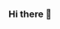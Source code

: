### Hi there 👋

<!--
**luzicorreia/luzicorreia** is  a ✨ _special_ ✨ repository because its `README.md` (this file) appears on your GitHub profile.

Here are some ideas to get you started:

- 🔭 I’m currently working on Systems Analyst
- 🌱 I’m currently learning low platform programming languages for professional growth
- 👯 I’m looking to collaborate in learning to teach less favored people
- 🤔 I’m looking for help with javascript learning
- 💬 Ask me about cobol language and personal financial organization
- 📫 How to reach me: Linkedin: https://www.linkedin.com/in/luzinete-correia-8537391a/
- 😄 Pronouns:competent, efficient and great relationship
- ⚡ Fun fact: when I tryed to play soccer with my friends
-->
